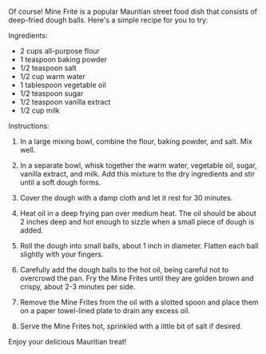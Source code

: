 Of course! Mine Frite is a popular Mauritian street food dish that consists of deep-fried dough balls. Here's a simple recipe for you to try:

Ingredients:

* 2 cups all-purpose flour
* 1 teaspoon baking powder
* 1/2 teaspoon salt
* 1/2 cup warm water
* 1 tablespoon vegetable oil
* 1/2 teaspoon sugar
* 1/2 teaspoon vanilla extract
* 1/2 cup milk

Instructions:

1. In a large mixing bowl, combine the flour, baking powder, and salt. Mix well.

2. In a separate bowl, whisk together the warm water, vegetable oil, sugar, vanilla extract, and milk. Add this mixture to the dry ingredients and stir until a soft dough forms.

3. Cover the dough with a damp cloth and let it rest for 30 minutes.

4. Heat oil in a deep frying pan over medium heat. The oil should be about 2 inches deep and hot enough to sizzle when a small piece of dough is added.

5. Roll the dough into small balls, about 1 inch in diameter. Flatten each ball slightly with your fingers.

6. Carefully add the dough balls to the hot oil, being careful not to overcrowd the pan. Fry the Mine Frites until they are golden brown and crispy, about 2-3 minutes per side.

7. Remove the Mine Frites from the oil with a slotted spoon and place them on a paper towel-lined plate to drain any excess oil.

8. Serve the Mine Frites hot, sprinkled with a little bit of salt if desired.

Enjoy your delicious Mauritian treat!